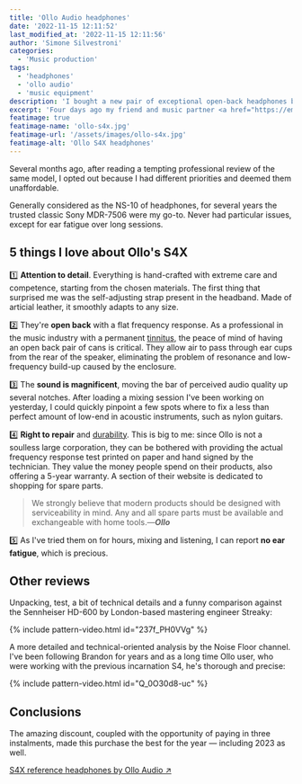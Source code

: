 ```yaml
---
title: 'Ollo Audio headphones'
date: '2022-11-15 12:11:52'
last_modified_at: '2022-11-15 12:11:56'
author: 'Simone Silvestroni'
categories:
  - 'Music production' 
tags:
  - 'headphones'
  - 'ollo audio'
  - 'music equipment'
description: 'I bought a new pair of exceptional open-back headphones by Ollo Audio, the S4X model. Here’s a quick review.'
excerpt: 'Four days ago my friend and music partner <a href="https://emilioalbertoni.com">Emilio</a> brought to my attention a fantastic 24-hours-only 40% discount on the S4X reference headphones by Ollo Audio. I bought them.'
featimage: true
featimage-name: 'ollo-s4x.jpg'
featimage-url: '/assets/images/ollo-s4x.jpg'
featimage-alt: 'Ollo S4X headphones'
---
```

Several months ago, after reading a tempting professional review of the same model, I opted out because I had different priorities and deemed them unaffordable. 

Generally considered as the NS-10 of headphones, for several years the trusted classic Sony MDR-7506 were my go-to. Never had particular issues, except for ear fatigue over long sessions.

## 5 things I love about Ollo's S4X

1️⃣ **Attention to detail**. Everything is hand-crafted with extreme care and competence, starting from the chosen materials. The first thing that surprised me was the self-adjusting strap present in the headband. Made of articial leather, it smoothly adapts to any size.

2️⃣ They're **open back** with a flat frequency response. As a professional in the music industry with a permanent [tinnitus](https://en.wikipedia.org/wiki/Tinnitus), the peace of mind of having an open back pair of cans is critical. They allow air to pass through ear cups from the rear of the speaker, eliminating the problem of resonance and low-frequency build-up caused by the enclosure.

3️⃣ The **sound is magnificent**, moving the bar of perceived audio quality up several notches. After loading a mixing session I've been working on yesterday, I could quickly pinpoint a few spots where to fix a less than perfect amount of low-end in acoustic instruments, such as nylon guitars.

4️⃣ **Right to repair** and [durability](/blog/degrowth/). This is big to me: since Ollo is not a soulless large corporation, they can be bothered with providing the actual frequency response test printed on paper and hand signed by the technician. They value the money people spend on their products, also offering a 5-year warranty. A section of their website is dedicated to shopping for spare parts.

> We strongly believe that modern products should be designed with serviceability in mind. Any and all spare parts must be available and exchangeable with home tools.<cite>—**Ollo**</cite>

5️⃣ As I've tried them on for hours, mixing and listening, I can report **no ear fatigue**, which is precious.

## Other reviews

Unpacking, test, a bit of technical details and a funny comparison against the Sennheiser HD-600 by London-based mastering engineer Streaky:

{% include pattern-video.html id="237f_PH0VVg" %}

A more detailed and technical-oriented analysis by the Noise Floor channel. I've been following Brandon for years and as a long time Ollo user, who were working with the previous incarnation S4, he's thorough and precise:

{% include pattern-video.html id="Q_0O30d8-uc" %}

## Conclusions

The amazing discount, coupled with the opportunity of paying in three instalments, made this purchase the best for the year — including 2023 as well.

[S4X reference headphones by Ollo Audio ↗](https://olloaudio.com/products/s4x-reference-headphones)